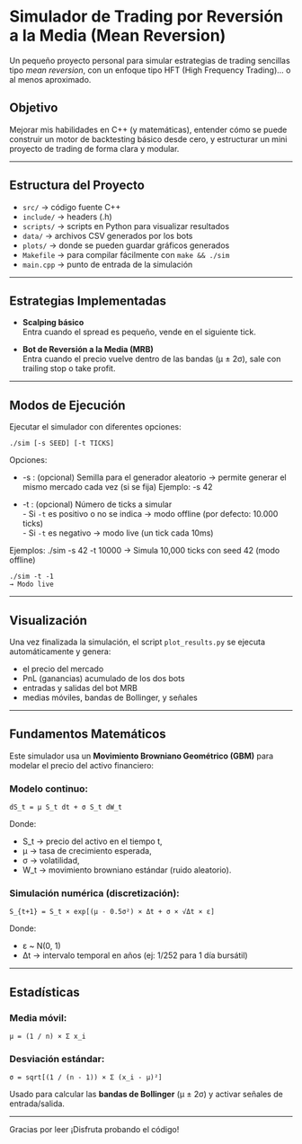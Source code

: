 # Simulador de Trading por Reversión a la Media (Mean Reversion)

Un pequeño proyecto personal para simular estrategias de trading sencillas tipo *mean reversion*, con un enfoque tipo HFT (High Frequency Trading)... o al menos aproximado.

## Objetivo

Mejorar mis habilidades en C++ (y matemáticas), entender cómo se puede construir un motor de backtesting básico desde cero, y estructurar un mini proyecto de trading de forma clara y modular.

---

## Estructura del Proyecto

- `src/` → código fuente C++
- `include/` → headers (.h)
- `scripts/` → scripts en Python para visualizar resultados
- `data/` → archivos CSV generados por los bots
- `plots/` → donde se pueden guardar gráficos generados
- `Makefile` → para compilar fácilmente con `make && ./sim`
- `main.cpp` → punto de entrada de la simulación

---

## Estrategias Implementadas

- **Scalping básico**  
  Entra cuando el spread es pequeño, vende en el siguiente tick.

- **Bot de Reversión a la Media (MRB)**  
  Entra cuando el precio vuelve dentro de las bandas (μ ± 2σ), sale con trailing stop o take profit.

---

## Modos de Ejecución

Ejecutar el simulador con diferentes opciones:

    ./sim [-s SEED] [-t TICKS]

Opciones:
- -s : (opcional) Semilla para el generador aleatorio
       → permite generar el mismo mercado cada vez (si se fija)
       Ejemplo: -s 42

- -t : (opcional) Número de ticks a simular  
         - Si `-t` es positivo o no se indica → modo offline (por defecto: 10.000 ticks)  
         - Si `-t` es negativo → modo live (un tick cada 10ms)

Ejemplos:
    ./sim -s 42 -t 10000
    → Simula 10,000 ticks con seed 42 (modo offline)

    ./sim -t -1
    → Modo live 

---

## Visualización

Una vez finalizada la simulación, el script `plot_results.py` se ejecuta automáticamente y genera:

- el precio del mercado
- PnL (ganancias) acumulado de los dos bots
- entradas y salidas del bot MRB
- medias móviles, bandas de Bollinger, y señales

---

## Fundamentos Matemáticos

Este simulador usa un **Movimiento Browniano Geométrico (GBM)** para modelar el precio del activo financiero:

### Modelo continuo:
    dS_t = μ S_t dt + σ S_t dW_t

Donde:
- S_t → precio del activo en el tiempo t,
- μ → tasa de crecimiento esperada,
- σ → volatilidad,
- W_t → movimiento browniano estándar (ruido aleatorio).

### Simulación numérica (discretización):
    S_{t+1} = S_t × exp[(μ - 0.5σ²) × Δt + σ × √Δt × ε]

Donde:
- ε ~ N(0, 1)
- Δt → intervalo temporal en años (ej: 1/252 para 1 día bursátil)

---

## Estadísticas

### Media móvil:
    μ = (1 / n) × Σ x_i

### Desviación estándar:
    σ = sqrt[(1 / (n - 1)) × Σ (x_i - μ)²]

Usado para calcular las **bandas de Bollinger** (μ ± 2σ) y activar señales de entrada/salida.

---

Gracias por leer ¡Disfruta probando el código!
